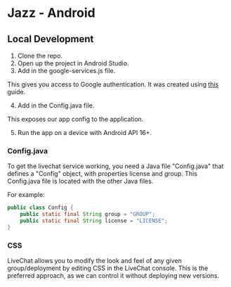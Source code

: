 # Jazz - Android

## Local Development

1. Clone the repo.
2. Open up the project in Android Studio.
3. Add in the google-services.js file.

This gives you access to Google authentication. It was created using [this](https://developers.google.com/identity/sign-in/android/start) guide.

4. Add in the Config.java file.

This exposes our app config to the application.

5. Run the app on a device with Android API 16+.

### Config.java
To get the livechat service working, you need a Java file "Config.java" that defines a "Config" object, with properties license and group. This Config.java file is located with the other Java files.

For example: 
```java
public class Config {
    public static final String group = "GROUP";
    public static final String license = "LICENSE";
}
```

### CSS
LiveChat allows you to modify the look and feel of any given group/deployment by editing CSS in the LiveChat console. This is the preferred approach, as we can control it without deploying new versions.
